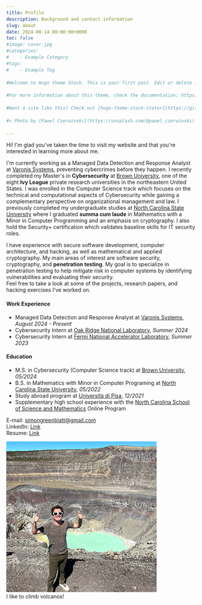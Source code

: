 ```yaml
---
title: Profile
description: Background and contact information
slug: about
date: 2024-08-14 00:00:00+0000
toc: false
#image: cover.jpg
#categories:
#    - Example Category
#tags:
#    - Example Tag

#Welcome to Hugo theme Stack. This is your first post. Edit or delete it, then start writing!

#For more information about this theme, check the documentation: https://docs.stack.jimmycai.com/

#Want a site like this? Check out [hugo-theme-stack-stater](https://github.com/CaiJimmy/#hugo-theme-stack-starter)

#> Photo by [Pawel Czerwinski](https://unsplash.com/@pawel_czerwinski) on [Unsplash](https://#unsplash.com/)

---
```


Hi! I'm glad you've taken the time to visit my website and that you're interested in learning more about me.

I'm currently working as a Managed Data Detection and Response Analyst at [Varonis Systems](https://www.varonis.com/), preventing cybercrimes before they happen. I recently completed my Master's in **Cybersecurity** at [Brown University](https://www.brown.edu/), one of the eight **Ivy League** private research universities in the northeastern United States. I was enrolled in the Computer Science track which focuses on the technical and computational aspects of Cybersecurity while gaining a complementary perspective on organizational management and law. I previously completed my undergraduate studies at [North Carolina State University](https://www.ncsu.edu/) where I graduated **summa cum laude** in Mathematics with a Minor in Computer Programming and an emphasis on cryptography. I also hold the Security+ certification which validates baseline skills for IT security roles.

I have experience with secure software development, computer architecture, and hacking, as well as mathematical and applied cryptography. My main areas of interest are software security, cryptography, and **penetration testing**. My goal is to specialize in penetration testing to help mitigate risk in computer systems by identifying vulnerabilities and evaluating their security.  
Feel free to take a look at some of the projects, research papers, and hacking exercises I've worked on.

#### Work Experience

- Managed Data Detection and Response Analyst at [Varonis Systems](https://www.varonis.com/), *August 2024 - Present*
- Cybersecurity Intern at [Oak Ridge National Laboratory](https://www.ornl.gov/), *Summer 2024*
- Cybersecurity Intern at [Fermi National Accelerator Laboratory](https://www.fnal.gov/), *Summer 2023*

#### Education

- M.S. in Cybersecurity (Computer Science track) at [Brown University](https://www.brown.edu/), *05/2024*
- B.S. in Mathematics with Minor in Computer Programing at [North Carolina State University](https://www.ncsu.edu/), *05/2022*
- Study abroad program at [Università di Pisa](https://www.unipi.it/), *12/2021*
- Supplementary high school experience with the [North Carolina School of Science and Mathematics](https://www.ncssm.edu/) Online Program

E-mail: [simongreenblatt@gmail.com](mailto:simongreenblatt@gmail.com)  
LinkedIn: [Link](https://www.linkedin.com/in/simon-greenblatt)  
Resume: [Link](resume_cyber.pdf)

![ ](climb.jpg)  
I like to climb volcanos!
